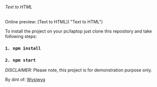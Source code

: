 ###### Text to HTML

Online preview: [Text to HTML]( "Text to HTML")

To install the project on your pc/laptop just clone this repository and take following steps:

### `1. npm install`

### `2. npm start`

_DISCLAIMER:_
Please note, this project is for demonstration purpose only.

By dint of: [Wysiwyg ](https://github.com/jpuri/react-draft-wysiwyg "Wysiwyg")
